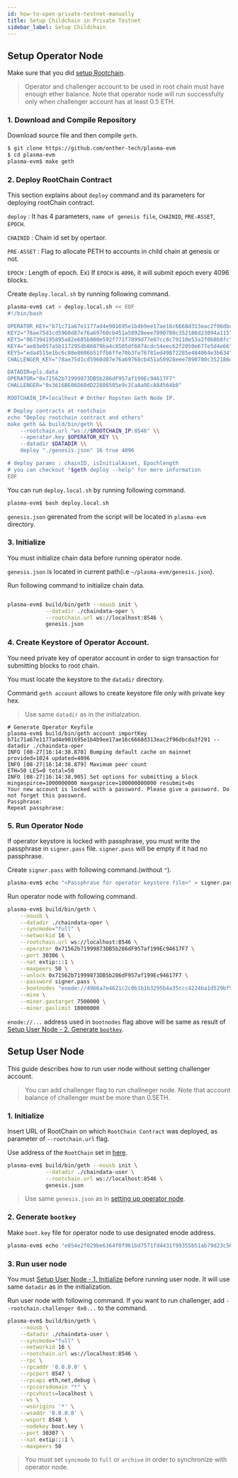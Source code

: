 ```yaml
---
id: how-to-open-private-testnet-manually
title: Setup Childchain in Private Testnet
sidebar_label: Setup Childchain
---
```


## Setup Operator Node

Make sure that you did [setup Rootchain](how-to-open-private-testnet-rootchain#Setup-rootchain).

> Operator and challenger account to be used in root chain must have enough ether balance.
Note that operator node will run successfully only when challenger account has at least 0.5 ETH.

### 1. Download and Compile Repository

Download source file and then compile `geth`.

```bash
$ git clone https://github.com/onther-tech/plasma-evm
$ cd plasma-evm
plasma-evm$ make geth
```

### 2. Deploy RootChain Contract

This section explains about `deploy` command and its parameters for deploying rootChain contract.

`deploy` : It has 4 parameters, `name of genesis file`, `CHAINID`, `PRE-ASSET`, `EPOCH`.

`CHAINID` : Chain id set by opertaor.

`PRE-ASSET` : Flag to allocate PETH to accounts in child chain at genesis or not.

`EPOCH` : Length of epoch.
Ex) If `EPOCH` is `4096`, it will submit epoch every 4096 blocks.

Create `deploy.local.sh` by running following command.

```sh
plasma-evm$ cat > deploy.local.sh << EOF
#!/bin/bash

OPERATOR_KEY="b71c71a67e1177ad4e901695e1b4b9ee17ae16c6668d313eac2f96dbcda3f291"
KEY2="78ae75d1cd5960d87e76a69760cb451a58928eee7890780c352186d23094a115"
KEY3="067394195895a82e685b000e592f771f7899d77e87cc8c79110e53a2f0b0b8fc"
KEY4="ae03e057a5b117295db86079ba4c8505df6074cdc54eec62f2050e677e5d4e66"
KEY5="eda4515e1bc6c08e8606b51ffb6ffe70b3fe76781ed49872285e484064e3b634"
CHALLENGER_KEY="78ae75d1cd5960d87e76a69760cb451a58928eee7890780c352186d23094a114"

DATADIR=pls.data
OPERATOR="0x71562b71999873DB5b286dF957af199Ec94617F7"
CHALLENGER="0x3616BE06D68dD22886505e9c2CaAa9EcA84564b8"

ROOTCHAIN_IP=localhost # Onther Ropsten Geth Node IP.

# Deploy contracts at rootchain
echo "Deploy rootchain contract and others"
make geth && build/bin/geth \\
    --rootchain.url "ws://$ROOTCHAIN_IP:8546" \\
    --operator.key $OPERATOR_KEY \\
    --datadir $DATADIR \\
    deploy "./genesis.json" 16 true 4096

# deploy params : chainID, isInitialAsset, Epochlength
# you can checkout "$geth deploy --help" for more information
EOF
```

You can run `deploy.local.sh` by running following command.

```sh
plasma-evm$ bash deploy.local.sh
```

`genesis.json` gerenated from the script will be located in `plasma-evm` directory.

### 3. Initialize

You must initialize chain data before running operator node.

`genesis.json` is located in current path(i.e `~/plasma-evm/genesis.json`).

Run following command to initialize chain data.

```bash

plasma-evm$ build/bin/geth --nousb init \
            --datadir ./chaindata-oper \
            --rootchain.url ws://localhost:8546 \
            genesis.json
```

### 4. Create Keystore of Operator Account.

You need private key of operator account in order to sign transaction for submitting blocks to root chain.

You must locate the keystore to the `datadir` directory.

Command `geth account` allows to create keystore file only with private key hex.

> Use same `datadir` as in the initialzation.

```
# Generate Operator Keyfile
plasma-evm$ build/bin/geth account importKey b71c71a67e1177ad4e901695e1b4b9ee17ae16c6668d313eac2f96dbcda3f291 --datadir ./chaindata-oper
INFO [08-27|16:14:38.878] Bumping default cache on mainnet         provided=1024 updated=4096
INFO [08-27|16:14:38.879] Maximum peer count                       ETH=50 LES=0 total=50
INFO [08-27|16:14:38.905] Set options for submitting a block       mingaspirce=1000000000 maxgasprice=100000000000 resubmit=0s
Your new account is locked with a password. Please give a password. Do not forget this password.
Passphrase:
Repeat passphrase:
```

### 5. Run Operator Node

If operator keystore is locked with passphrase, you must write the passphrase in `signer.pass` file. `signer.pass` will be empty if it had no passphrase.

Create `signer.pass` with following command.(without `"`).

```bash
plasma-evm$ echo "<Passphrase for operator keystore file>" > signer.pass
```

Run operator node with following command.

```bash
plasma-evm$ build/bin/geth \
    --nousb \
    --datadir ./chaindata-oper \
    --syncmode="full" \
    --networkid 16 \
    --rootchain.url ws://localhost:8546 \
    --operator 0x71562b71999873DB5b286dF957af199Ec94617F7 \
    --port 30306 \
    --nat extip:::1 \
    --maxpeers 50 \
    --unlock 0x71562b71999873DB5b286dF957af199Ec94617F7 \
    --password signer.pass \
    --bootnodes "enode://4966a7e4621c2c0b1b1b3295b4a35ccc4224ba1d529bf5aa2323e4650f6075bd5eb6618372b2579965819347307f1f97315ce91b09ca342d60c2e98ad88db9f3@127.0.0.1:30307" \
    --mine \
    --miner.gastarget 7500000 \
    --miner.gaslimit 10000000
```

`enode://...` address used in `bootnodes` flag above will be same as result of [Setup User Node - 2. Generate `bootkey`](how-to-open-private-testnet-manually#2-generate-bootkey).

## Setup User Node

This guide describes how to run user node without setting challenger account.

> You can add challenger flag to run challneger node. Note that account balance of challenger must be more than 0.5ETH.

### 1. Initialize

Insert URL of RootChain on which `RootChain Contract` was deployed, as parameter of `--rootchain.url` flag.

Use address of the `RootChain` set in [here](how-to-open-private-testnet-rootchain#Setup-rootchain).

```bash
plasma-evm$ build/bin/geth --nousb init \
            --datadir ./chaindata-user \
            --rootchain.url ws://localhost:8546 \
            genesis.json
```

> Use same `genesis.json` as in [setting up operator node](how-to-open-private-testnet-manually#3-Initialize).


### 2. Generate `bootkey`

Make `boot.key` file for operator node to use designated enode address.

```bash
plasma-evm$ echo "e854e2f029be6364f0f961bd7571fd4431f99355b51ab79d23c56506f5f1a7c3" > boot.key
```

### 3. Run user node

You must [Setup User Node - 1. Initialize](how-to-open-private-testnet-manually##1-initialize) before running user node. It will use same `datadir` as in the initialization.

Run user node with following command. If you want to run challenger, add `--rootchain.challenger 0x0...` to the command.

```bash
plasma-evm$ build/bin/geth \
    --nousb \
    --datadir ./chaindata-user \
    --syncmode="full" \
    --networkid 16 \
    --rootchain.url ws://localhost:8546 \
    --rpc \
    --rpcaddr '0.0.0.0' \
    --rpcport 8547 \
    --rpcapi eth,net,debug \
    --rpccorsdomain "*" \
    --rpcvhosts=localhost \
    --ws \
    --wsorigins '*' \
    --wsaddr '0.0.0.0' \
    --wsport 8548 \
    --nodekey boot.key \
    --port 30307 \
    --nat extip:::1 \
    --maxpeers 50
```

> You must set `syncmode` to `full` or `archive` in order to synchronize with operator node.

<!-- TODO : fix link -->
<!-- ### Architecture Diagram -->

<!-- ![Architecture after setup childchain](assets/guides_private_testnet_manually.png) -->